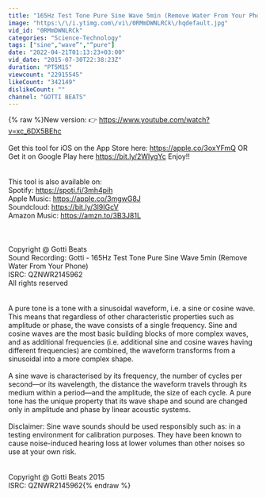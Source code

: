 ```yaml
---
title: "165Hz Test Tone Pure Sine Wave 5min (Remove Water From Your Phone)"
image: "https:\/\/i.ytimg.com\/vi\/0RMmDWNLRCk\/hqdefault.jpg"
vid_id: "0RMmDWNLRCk"
categories: "Science-Technology"
tags: ["sine","wave”","“pure"]
date: "2022-04-21T01:13:23+03:00"
vid_date: "2015-07-30T22:38:23Z"
duration: "PT5M1S"
viewcount: "22915545"
likeCount: "342149"
dislikeCount: ""
channel: "GOTTI BEATS"
---
```

{% raw %}New version: 👉 <a rel="nofollow" target="blank" href="https://www.youtube.com/watch?v=xc_6DX5BEhc">https://www.youtube.com/watch?v=xc_6DX5BEhc</a> <br /><br />Get this tool for iOS on the App Store here: <a rel="nofollow" target="blank" href="https://apple.co/3oxYFmQ">https://apple.co/3oxYFmQ</a>   OR Get it on Google Play here <a rel="nofollow" target="blank" href="https://bit.ly/2WIygYc">https://bit.ly/2WIygYc</a> Enjoy!! <br /><br /><br />This tool is also available on: <br />Spotify: <a rel="nofollow" target="blank" href="https://spoti.fi/3mh4pih">https://spoti.fi/3mh4pih</a> <br />Apple Music: <a rel="nofollow" target="blank" href="https://apple.co/3mgwG8J">https://apple.co/3mgwG8J</a>  <br />Soundcloud: <a rel="nofollow" target="blank" href="https://bit.ly/3l9IGcV">https://bit.ly/3l9IGcV</a> <br />Amazon Music: <a rel="nofollow" target="blank" href="https://amzn.to/3B3J81L">https://amzn.to/3B3J81L</a> <br /><br /><br /><br />Copyright @ Gotti Beats <br />Sound Recording: Gotti - 165Hz Test Tone Pure Sine Wave 5min (Remove Water From Your Phone)<br />ISRC: QZNWR2145962<br />All rights reserved<br /><br /><br />A pure tone is a tone with a sinusoidal waveform, i.e. a sine or cosine wave. This means that regardless of other characteristic properties such as amplitude or phase, the wave consists of a single frequency. Sine and cosine waves are the most basic building blocks of more complex waves, and as additional frequencies (i.e. additional sine and cosine waves having different frequencies) are combined, the waveform transforms from a sinusoidal into a more complex shape.<br /><br />A sine wave is characterised by its frequency, the number of cycles per second—or its wavelength, the distance the waveform travels through its medium within a period—and the amplitude, the size of each cycle. A pure tone has the unique property that its wave shape and sound are changed only in amplitude and phase by linear acoustic systems.<br /><br />Disclaimer: Sine wave sounds should be used responsibly such as: in a testing environment for calibration purposes. They have been known to cause noise-induced hearing loss at lower volumes than other noises so use at your own risk.<br /><br /><br />Copyright @ Gotti Beats 2015<br />ISRC: QZNWR2145962{% endraw %}
